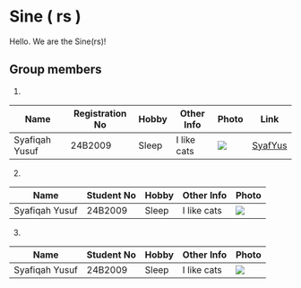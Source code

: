 # Sine ( rs ) 
Hello. We are the Sine(rs)!

## Group members
1.
Name | Registration No | Hobby | Other Info | Photo | Link
--- | --- | --- | --- | --- | ---
Syafiqah Yusuf | 24B2009 | Sleep | I like cats | ![](https://uploads.dailydot.com/2018/10/olli-the-polite-cat.jpg?auto=compress&fm=pjpg) | [SyafYus](https://github.com/SyafYus)

2.
Name | Student No | Hobby | Other Info | Photo
--- | --- | --- | --- | --- 
Syafiqah Yusuf | 24B2009 | Sleep | I like cats | ![](https://uploads.dailydot.com/2018/10/olli-the-polite-cat.jpg?auto=compress&fm=pjpg)

3.
Name | Student No | Hobby | Other Info | Photo
--- | --- | --- | --- | --- 
Syafiqah Yusuf | 24B2009 | Sleep | I like cats | ![](https://uploads.dailydot.com/2018/10/olli-the-polite-cat.jpg?auto=compress&fm=pjpg)
